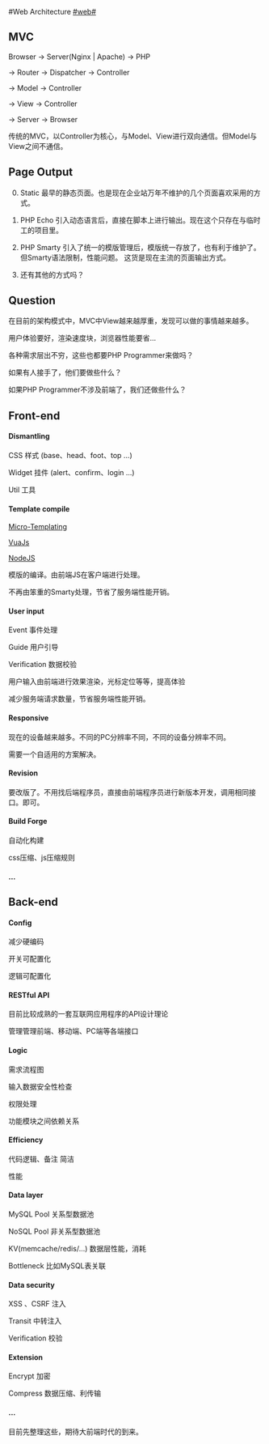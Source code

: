 #Web Architecture [#web#](/#web)

## MVC

Browser -> Server(Nginx | Apache) -> PHP

-> Router -> Dispatcher -> Controller

-> Model -> Controller

-> View -> Controller

-> Server -> Browser

传统的MVC，以Controller为核心，与Model、View进行双向通信。但Model与View之间不通信。

## Page Output

0. Static 最早的静态页面。也是现在企业站万年不维护的几个页面喜欢采用的方式。

1. PHP Echo 引入动态语言后，直接在脚本上进行输出。现在这个只存在与临时工的项目里。

2. PHP Smarty 引入了统一的模版管理后，模版统一存放了，也有利于维护了。但Smarty语法限制，性能问题。 这货是现在主流的页面输出方式。

3. 还有其他的方式吗？

## Question

在目前的架构模式中，MVC中View越来越厚重，发现可以做的事情越来越多。

用户体验要好，渲染速度块，浏览器性能要省...

各种需求层出不穷，这些也都要PHP Programmer来做吗？

如果有人接手了，他们要做些什么？

如果PHP Programmer不涉及前端了，我们还做些什么？

## Front-end

#### Dismantling

CSS 样式 (base、head、foot、top ...)

Widget 挂件 (alert、confirm、login ...)

Util 工具

#### Template compile

[Micro-Templating](http://ejohn.org/blog/javascript-micro-templating/)

[VuaJs](http://vuejs.org/)

[NodeJS](http://nodejs.org/)

模版的编译。由前端JS在客户端进行处理。

不再由笨重的Smarty处理，节省了服务端性能开销。

#### User input

Event 事件处理

Guide 用户引导

Verification 数据校验

用户输入由前端进行效果渲染，光标定位等等，提高体验

减少服务端请求数量，节省服务端性能开销。

#### Responsive

现在的设备越来越多。不同的PC分辨率不同，不同的设备分辨率不同。

需要一个自适用的方案解决。

#### Revision

要改版了。不用找后端程序员，直接由前端程序员进行新版本开发，调用相同接口。即可。

#### Build Forge

自动化构建

css压缩、js压缩规则

#### ...

## Back-end

#### Config

减少硬编码

开关可配置化

逻辑可配置化

#### RESTful API

目前比较成熟的一套互联网应用程序的API设计理论

管理管理前端、移动端、PC端等各端接口

#### Logic

需求流程图

输入数据安全性检查

权限处理

功能模块之间依赖关系

#### Efficiency

代码逻辑、备注 简洁

性能

#### Data layer

MySQL Pool 关系型数据池

NoSQL Pool 非关系型数据池

KV(memcache/redis/...) 数据层性能，消耗

Bottleneck 比如MySQL表关联

#### Data security

XSS 、CSRF 注入

Transit 中转注入

Verification 校验

#### Extension

Encrypt 加密

Compress 数据压缩、利传输

#### ...

目前先整理这些，期待大前端时代的到来。
